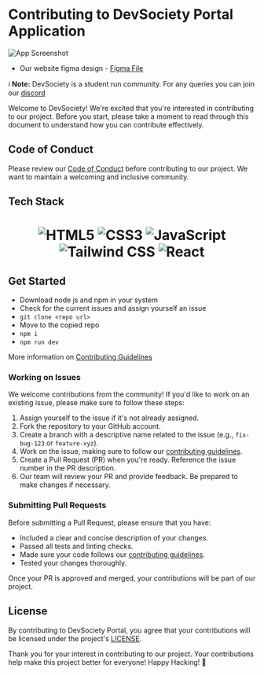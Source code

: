 # Contributing to DevSociety Portal Application

![App Screenshot](https://github.com/DevSoc-Asansol2023/DevSoc-Main/assets/83803257/609b4622-e31b-4ed3-8353-4e81bfe7b821)

* Our website figma design - [Figma File](https://www.figma.com/file/TrCThPaNbMacGFuGIyksuu/DevSoc-AEC-HacktoberFest?type=design&node-id=0-1&mode=design&t=75qwLwQRAobG4nuD-0)

ℹ️ **Note:** DevSociety is a student run community. For any queries you can join our [discord](https://discord.gg/FAM4BeDH)

Welcome to DevSociety! We're excited that you're interested in contributing to our project. Before you start, please take a moment to read through this document to understand how you can contribute effectively.

## Code of Conduct

Please review our [Code of Conduct](CODE_OF_CONDUCT.md) before contributing to our project. We want to maintain a welcoming and inclusive community.
## Tech Stack
<h1 align="center">
  <img src="https://img.shields.io/badge/HTML5-E34F26.svg?style=for-the-badge&logo=HTML5&logoColor=white" alt="HTML5">
  <img src="https://img.shields.io/badge/CSS3-1572B6.svg?style=for-the-badge&logo=CSS3&logoColor=white" alt="CSS3">
  <img src="https://img.shields.io/badge/JavaScript-F7DF1E.svg?style=for-the-badge&logo=JavaScript&logoColor=black" alt="JavaScript">
  <img src="https://img.shields.io/badge/Tailwind%20CSS-06B6D4.svg?style=for-the-badge&logo=Tailwind-CSS&logoColor=white" alt="Tailwind CSS">
  <img src="https://img.shields.io/badge/React-61DAFB.svg?style=for-the-badge&logo=React&logoColor=black" alt="React">
</h1>

## Get Started

* Download node js and npm in your system
* Check for the current issues and assign yourself an issue
* ```git clone <repo url>```
* Move to the copied repo
* ```npm i```
* ```npm run dev```

More information on [Contributing Guidelines](Contributing.md)
### Working on Issues

We welcome contributions from the community! If you'd like to work on an existing issue, please make sure to follow these steps:

1. Assign yourself to the issue if it's not already assigned.
2. Fork the repository to your GitHub account.
3. Create a branch with a descriptive name related to the issue (e.g., `fix-bug-123` or `feature-xyz`).
4. Work on the issue, making sure to follow our [contributing guidelines](Contributing.md).
5. Create a Pull Request (PR) when you're ready. Reference the issue number in the PR description.
6. Our team will review your PR and provide feedback. Be prepared to make changes if necessary.

### Submitting Pull Requests

Before submitting a Pull Request, please ensure that you have:

- Included a clear and concise description of your changes.
- Passed all tests and linting checks.
- Made sure your code follows our [contributing guidelines](Contributing.md).
- Tested your changes thoroughly.

Once your PR is approved and merged, your contributions will be part of our project.

## License

By contributing to DevSociety Portal, you agree that your contributions will be licensed under the project's [LICENSE](LICENSE.md).

Thank you for your interest in contributing to our project. Your contributions help make this project better for everyone! Happy Hacking! 🚀
